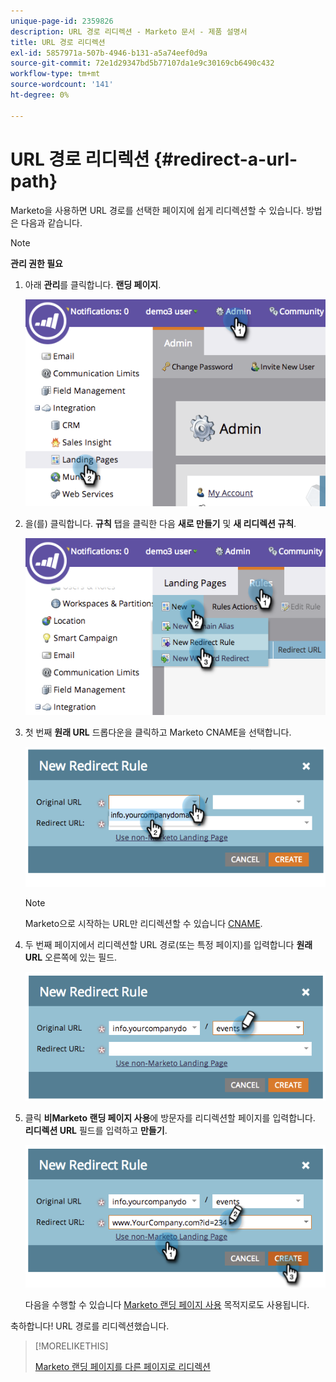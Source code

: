 ```yaml
---
unique-page-id: 2359826
description: URL 경로 리디렉션 - Marketo 문서 - 제품 설명서
title: URL 경로 리디렉션
exl-id: 5857971a-507b-4946-b131-a5a74eef0d9a
source-git-commit: 72e1d29347bd5b77107da1e9c30169cb6490c432
workflow-type: tm+mt
source-wordcount: '141'
ht-degree: 0%

---
```


# URL 경로 리디렉션 {#redirect-a-url-path}

Marketo을 사용하면 URL 경로를 선택한 페이지에 쉽게 리디렉션할 수 있습니다. 방법은 다음과 같습니다.

>[!NOTE]
>
>**관리 권한 필요**

1. 아래 **관리**&#x200B;를 클릭합니다. **랜딩 페이지**.

   ![](assets/image2014-9-18-13-3a43-3a29.png)

1. 을(를) 클릭합니다. **규칙** 탭을 클릭한 다음 **새로 만들기** 및 **새 리디렉션 규칙**.

   ![](assets/image2014-9-18-13-3a43-3a40.png)

1. 첫 번째 **원래 URL** 드롭다운을 클릭하고 Marketo CNAME을 선택합니다.

   ![](assets/image2014-9-18-13-3a43-3a49.png)

   >[!NOTE]
   >
   >Marketo으로 시작하는 URL만 리디렉션할 수 있습니다 [CNAME](/help/marketo/product-docs/demand-generation/landing-pages/landing-page-actions/customize-your-landing-page-urls-with-a-cname.md).

1. 두 번째 페이지에서 리디렉션할 URL 경로(또는 특정 페이지)를 입력합니다 **원래 URL** 오른쪽에 있는 필드.

   ![](assets/image2014-9-18-13-3a43-3a59.png)

1. 클릭 **비Marketo 랜딩 페이지 사용**&#x200B;에 방문자를 리디렉션할 페이지를 입력합니다. **리디렉션 URL** 필드를 입력하고 **만들기**.

   ![](assets/image2014-9-18-13-3a44-3a7.png)

   다음을 수행할 수 있습니다 [Marketo 랜딩 페이지 사용](/help/marketo/product-docs/demand-generation/landing-pages/landing-page-actions/redirect-a-marketo-landing-page-to-another-page.md) 목적지로도 사용됩니다.

축하합니다! URL 경로를 리디렉션했습니다.

>[!MORELIKETHIS]
>
>[Marketo 랜딩 페이지를 다른 페이지로 리디렉션](/help/marketo/product-docs/demand-generation/landing-pages/landing-page-actions/redirect-a-marketo-landing-page-to-another-page.md)
